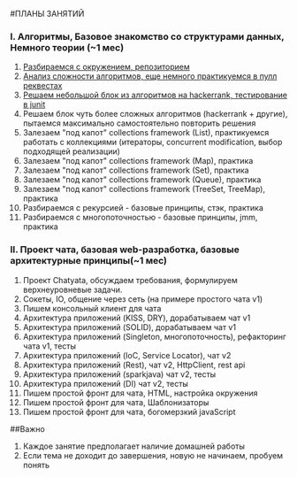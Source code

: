 #ПЛАНЫ ЗАНЯТИЙ

### I. Алгоритмы, Базовое знакомство со структурами данных, Немного теории (~1 мес)
1. [Разбираемся с окружением, репозиторием](block1/Lesson_plan_1.md)
2. [Анализ сложности алгоритмов, еще немного практикуемся в пулл реквестах](block1/Lesson_plan_2.md)
3. [Решаем небольшой блок из алгоритмов на hackerrank, тестирование в junit](block1/Lesson_plan_3.md)
4. Решаем блок чуть более сложных алгоритмов (hackerrank + другие), пытаемся максимально самостоятельно повторить решения
5. Залезаем "под капот" collections framework (List), практикуемся работать с коллекциями (итераторы, concurrent modification, выбор подходящей реализации)
6. Залезаем "под капот" collections framework (Map), практика
7. Залезаем "под капот" collections framework (Set), практика
8. Залезаем "под капот" collections framework (Queue), практика
9. Залезаем "под капот" collections framework (TreeSet, TreeMap), практика
10. Разбираемся с рекурсией - базовые принципы, стэк, практика
11. Разбираемся с многопоточностью - базовые принципы, jmm, практика

### II. Проект чата, базовая web-разработка, базовые архитектурные принципы(~1 мес)
1. Проект Chatyata, обсуждаем требования, формулируем верхнеуровневые задачи.
2. Сокеты, IO, общение через сеть (на примере простого чата v1)
3. Пишем консольный клиент для чата
4. Архитектура приложений (KISS, DRY), дорабатываем чат v1
5. Архитектура приложений (SOLID), дорабатываем чат v1
6. Архитектура приложений (Singleton, многопоточность), рефакторинг чата v1, тесты
7. Архитектура приложений (IoC, Service Locator), чат v2
8. Архитектура приложений (Rest), чат v2, HttpClient, rest api
9. Архитектура приложений (sparkjava) чат v2, тесты
10. Архитектура приложений (DI) чат v2, тесты
11. Пишем простой фронт для чата, HTML, настройка окружения
12. Пишем простой фронт для чата, Шаблонизаторы
13. Пишем простой фронт для чата, богомерзкий javaScript

##Важно
1. Каждое занятие предполагает наличие домашней работы
2. Если тема не доходит до завершения, новую не начинаем, пробуем понять